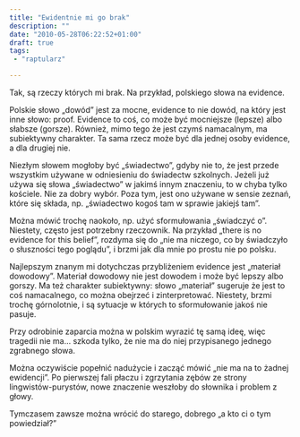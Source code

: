 ```yaml
---
title: "Ewidentnie mi go brak"
description: ""
date: "2010-05-28T06:22:52+01:00"
draft: true
tags:
 - "raptularz"

---
```


Tak, są rzeczy których mi brak. Na przykład, polskiego słowa na evidence.

Polskie słowo „dowód” jest za mocne, evidence to nie dowód, na który jest inne
słowo: proof. Evidence to coś, co może być mocniejsze (lepsze) albo słabsze
(gorsze). Również, mimo tego że jest czymś namacalnym, ma subiektywny charakter.
Ta sama rzecz może być dla jednej osoby evidence, a dla drugiej nie.

<!--more-->

Niezłym słowem mogłoby być „świadectwo”, gdyby nie to, że jest przede wszystkim
używane w odniesieniu do świadectw szkolnych. Jeżeli już używa się słowa
„świadectwo” w jakimś innym znaczeniu, to w chyba tylko kościele. Nie za dobry
wybór. Poza tym, jest ono używane w sensie zeznań, które się składa, np.
„świadectwo kogoś tam w sprawie jakiejś tam”.

Można mówić trochę naokoło, np. użyć sformułowania „świadczyć o”. Niestety,
często jest potrzebny rzeczownik. Na przykład „there is no evidence for this
belief”, rozdyma się do „nie ma niczego, co by świadczyło o słuszności tego
poglądu”, i brzmi jak dla mnie po prostu nie po polsku.

Najlepszym znanym mi dotychczas przybliżeniem evidence jest „materiał dowodowy”.
Materiał dowodowy nie jest dowodem i może być lepszy albo gorszy. Ma też
charakter subiektywny: słowo „materiał” sugeruje że jest to coś namacalnego, co
można obejrzeć i zinterpretować. Niestety, brzmi trochę górnolotnie, i są
sytuacje w których to sformułowanie jakoś nie pasuje.

Przy odrobinie zaparcia można w polskim wyrazić tę samą ideę, więc tragedii nie
ma... szkoda tylko, że nie ma do niej przypisanego jednego zgrabnego słowa.

Można oczywiście popełnić nadużycie i zacząć mówić „nie ma na to żadnej
ewidencji”. Po pierwszej fali płaczu i zgrzytania zębów ze strony
lingwistów-purystów, nowe znaczenie weszłoby do słownika i problem z głowy.

Tymczasem zawsze można wrócić do starego, dobrego „a kto ci o tym powiedział?”
